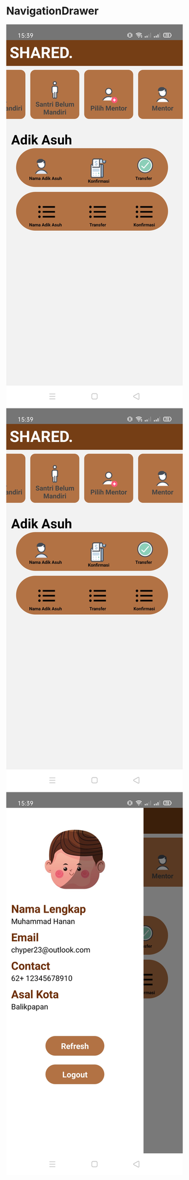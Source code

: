# NavigationDrawer
![alt text](https://github.com/MuhammadHanan13/NavigationDrawer/blob/master/Screenshot_2020-07-18-15-39-09-69_ff942cde209d43f52f6e011dc676afee.jpg?raw=true)
![alt text](https://github.com/MuhammadHanan13/NavigationDrawer/blob/master/Screenshot_2020-07-18-15-39-09-69_ff942cde209d43f52f6e011dc676afee.jpg?raw=true)
![alt text](https://github.com/MuhammadHanan13/NavigationDrawer/blob/master/Screenshot_2020-07-18-15-39-14-59_ff942cde209d43f52f6e011dc676afee.jpg?raw=true)

